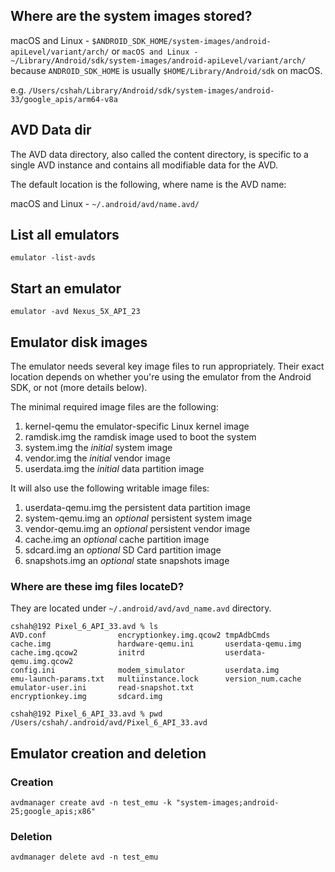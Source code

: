 
## Where are the system images stored?

macOS and Linux - 
`$ANDROID_SDK_HOME/system-images/android-apiLevel/variant/arch/` or `macOS and Linux - ~/Library/Android/sdk/system-images/android-apiLevel/variant/arch/` because `ANDROID_SDK_HOME` is usually `$HOME/Library/Android/sdk` on macOS.

e.g. `/Users/cshah/Library/Android/sdk/system-images/android-33/google_apis/arm64-v8a`

## AVD Data dir

The AVD data directory, also called the content directory, is specific to a single AVD instance and contains all modifiable data for the AVD.

The default location is the following, where name is the AVD name:

macOS and Linux - `~/.android/avd/name.avd/`



## List all emulators

```
emulator -list-avds
```

## Start an emulator

```
emulator -avd Nexus_5X_API_23
```

## Emulator disk images

The emulator needs several key image files to run appropriately.
Their exact location depends on whether you're using the emulator from the Android SDK, or not (more details below).

The minimal required image files are the following:

1. kernel-qemu      the emulator-specific Linux kernel image
2. ramdisk.img      the ramdisk image used to boot the system
3. system.img       the *initial* system image
4. vendor.img       the *initial* vendor image
5. userdata.img     the *initial* data partition image

It will also use the following writable image files:

1. userdata-qemu.img  the persistent data partition image
2. system-qemu.img    an *optional* persistent system image
3. vendor-qemu.img    an *optional* persistent vendor image
4. cache.img          an *optional* cache partition image
5. sdcard.img         an *optional* SD Card partition image
6. snapshots.img      an *optional* state snapshots image

### Where are these img files locateD?

They are located under `~/.android/avd/avd_name.avd` directory.

```
cshah@192 Pixel_6_API_33.avd % ls
AVD.conf                encryptionkey.img.qcow2 tmpAdbCmds
cache.img               hardware-qemu.ini       userdata-qemu.img
cache.img.qcow2         initrd                  userdata-qemu.img.qcow2
config.ini              modem_simulator         userdata.img
emu-launch-params.txt   multiinstance.lock      version_num.cache
emulator-user.ini       read-snapshot.txt
encryptionkey.img       sdcard.img

cshah@192 Pixel_6_API_33.avd % pwd
/Users/cshah/.android/avd/Pixel_6_API_33.avd

```

## Emulator creation and deletion

### Creation

```
avdmanager create avd -n test_emu -k "system-images;android-25;google_apis;x86"
```

### Deletion

```
avdmanager delete avd -n test_emu
```
```